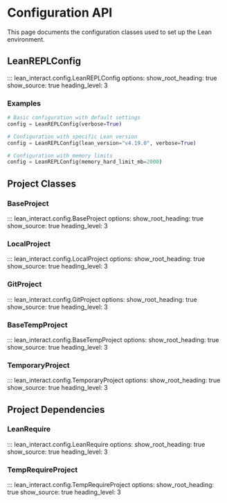 # Configuration API

This page documents the configuration classes used to set up the Lean environment.

## LeanREPLConfig

::: lean_interact.config.LeanREPLConfig
    options:
      show_root_heading: true
      show_source: true
      heading_level: 3

### Examples

```python
# Basic configuration with default settings
config = LeanREPLConfig(verbose=True)

# Configuration with specific Lean version
config = LeanREPLConfig(lean_version="v4.19.0", verbose=True)

# Configuration with memory limits
config = LeanREPLConfig(memory_hard_limit_mb=2000)
```

## Project Classes

### BaseProject

::: lean_interact.config.BaseProject
    options:
      show_root_heading: true
      show_source: true
      heading_level: 3

### LocalProject

::: lean_interact.config.LocalProject
    options:
      show_root_heading: true
      show_source: true
      heading_level: 3

### GitProject

::: lean_interact.config.GitProject
    options:
      show_root_heading: true
      show_source: true
      heading_level: 3

### BaseTempProject

::: lean_interact.config.BaseTempProject
    options:
      show_root_heading: true
      show_source: true
      heading_level: 3

### TemporaryProject

::: lean_interact.config.TemporaryProject
    options:
      show_root_heading: true
      show_source: true
      heading_level: 3

## Project Dependencies

### LeanRequire

::: lean_interact.config.LeanRequire
    options:
      show_root_heading: true
      show_source: true
      heading_level: 3

### TempRequireProject

::: lean_interact.config.TempRequireProject
    options:
      show_root_heading: true
      show_source: true
      heading_level: 3
